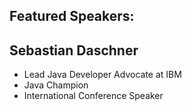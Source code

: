 ## Featured Speakers: 


## Sebastian Daschner 
 * Lead Java Developer Advocate at IBM
 * Java Champion
 * International Conference Speaker